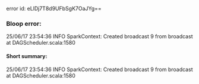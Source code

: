 error id: eLlDj7T8d9UFbSgK7OaJYg==
### Bloop error:

25/06/17 23:54:36 INFO SparkContext: Created broadcast 9 from broadcast at DAGScheduler.scala:1580
#### Short summary: 

25/06/17 23:54:36 INFO SparkContext: Created broadcast 9 from broadcast at DAGScheduler.scala:1580